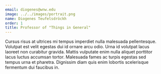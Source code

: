 ```yaml
---
email: diogenes@wnw.edu
image: ../../images/portrait.png
name: Diogenes Teufelsdröckh
order: 1
title: Professor of "Things in General"
---
```

Cursus risus at ultrices mi tempus imperdiet nulla malesuada pellentesque. Volutpat est velit egestas dui id ornare arcu odio. Urna id volutpat lacus laoreet non curabitur gravida. Mattis vulputate enim nulla aliquet porttitor lacus luctus accumsan tortor. Malesuada fames ac turpis egestas sed tempus urna et pharetra. Dignissim diam quis enim lobortis scelerisque fermentum dui faucibus in.